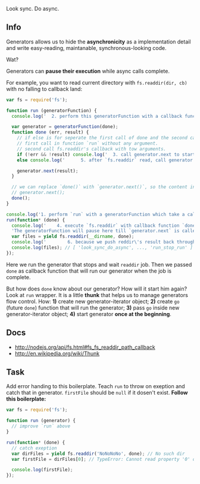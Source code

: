 Look sync. Do async.

## Info
Generators allows us to hide the **asynchronicity** as a implementation
detail and write easy-reading, maintanable, synchronous-looking code.

Wat?

Generators can **pause their execution** while async calls complete.

For example, you want to read current directory with `fs.readdir(dir, cb)`
with no falling to callback land:

```js
var fs = require('fs');

function run (generatorFunction) {
  console.log('  2. perform this generatorFunction with a callback function `done`');

  var generator = generatorFunction(done);
  function done (err, result) {
    // if else is for seperate the first call of done and the second call of done
    // first call in function `run` without any argument.
    // second call fs.readdir's callback with tow arguments.
    if (!err && !result) console.log('  3. call generator.next to start the generator');
    else console.log('      5. after `fs.readdir` read, call generator.next with reddir\' result');

    generator.next(result);
  }

  // we can replace `done()` with `generator.next()`, so the content in this generatorFunction will start to execute.
  // generator.next();
  done();
}

console.log('1. perform `run` with a generatorFunction which take a callback function `done` as it\'s argument.');
run(function* (done) {
  console.log('    4. execute `fs.readdir` with callback function `done`.' +
  'The generatorFunction will pause here till `generator.next` is called.');
  var files = yield fs.readdir(__dirname, done);
  console.log('        6. because we push reddir\'s result back through generator.next, we got all the files');
  console.log(files); // [ 'look_sync_do_async', ..., 'run_stop_run' ]
});

```
Here we run the generator that stops and wait `readdir` job. Then we passed `done`
as callback function that will run our generator when the job is complete.

But how does `done` know about our generator? How will it start him again?
Look at `run` wrapper. It is a little **thunk** that helps us to manage generators
flow control. How:
**1)** create new generator-iterator object;
**2)** create `go` (future `done`) function that will run the generator;
**3)** pass `go` inside new generator-iterator object;
**4)** start generator **once at the beginning**.

## Docs
 - http://nodejs.org/api/fs.html#fs_fs_readdir_path_callback
 - http://en.wikipedia.org/wiki/Thunk

## Task
Add error handing to this boilerplate. Teach `run` to throw on exeption and
catch that in generator. `firstFile` should be `null` if it dosen't exist.
**Follow this boilerplate:**
```js
var fs = require('fs');

function run (generator) {
  // improve `run` above
}

run(function* (done) {
  // catch exeption
  var dirFiles = yield fs.readdir('NoNoNoNo', done); // No such dir
  var firstFile = dirFiles[0]; // TypeError: Cannot read property '0' of undefined

  console.log(firstFile);
});
```
